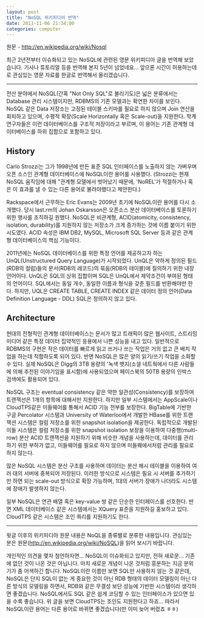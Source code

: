 ```yaml
---
layout: post
title: "NoSQL 위키피디어 번역"
date: 2011-11-06 21:34:00
categories: computer
---
```


원문 - http://en.wikipedia.org/wiki/Nosql 

최근 2년전부터 이슈화되고 있는 NoSQL에 관련된 영문 위키피디아 글을 번역해 보았습니다. 기사나 튜토리얼 등을 번역해 본지 5년이 넘었네요... 앞으론 시간이 허용하는데로 관심있는 영문 자료를 한글로 번역해서 올리겠습니다.

---

전산 분야에서 NoSQL(간혹 "Not Only SQL"로 불리기도)은 넓은 분류에서는 Database 관리 시스템이지만, RDBMS의 기존 모델과는 확연한 차이를 보인다. NoSQL 같은 Data 저장소는 고정된 테이블 스키마를 필요로 하지 않으며 Join 연산을 회피하고 있으며, 수평적 확장(Scale Horizontally 혹은 Scale-out)을 지원한다. 학계 연구자들은 이런 데이터베이스를 구조적 저장이라고 부르며, 이 용어는 기존 관계형 데이터베이스를 하위 집합으로 포함하고 있다.

## History

Carlo Strozzi는 그가 1998년에 만든 표준 SQL 인터페이스를 노출하지 않는 가벼우며 오픈 소스인 관계형 데이터베이스에 NoSQL이란 용어를 사용했다. (Strozzi는 현재 NoSQL 움직임에 대해 "관계형 모델에서 벗어났기 때문에, 'NoREL'가 적절하거나 혹은 이 효과를 낼 수 있는 다른 용어로 불려야했다고 제안한다.)

Rackspace에서 근무하는 Eric Evans는 2009년 초기에 NoSQL이란 용어를 다시 소개했다. 당시 last.rm의 Johan Oskarsson은 오픈소스 분산 데이터베이스를 토론하기 위한 행사를 조직하길 원했다. NoSQL은 비관계형, ACID(atomicity, consistency, isolation, durability)를 지원하지 않는 저장소가 크게 증가하는 것에 이름 붙이기 위한 시도였다. ACID 속성은 IBM DB2, MySQL, Microsoft SQL Server 등과 같은 관계형 데이터베이스의 핵심 기능이다.

2011년에는  NoSQL 데이터베이스를 위한 특정 언어를 제공하고자 하는 UnQL(Unstructured Query Language)가 시작되었다. UnQL은 약하게 정의된 필드(RDB의 컬럼)들의 문서(RDB의 레코드)의 묶음(RDB의 테이블)에 질의하기 위한 내장 언어이다. UnQL은 SQL의 상위 집합이며 SQL은 UnQL에서 제약조건이 부여된 형태의 언어이다. SQL에서는 동일 개수, 동일한 이름과 형식을 갖춘 필드를 반환해야만 한다. 하지만, UQL은 CREATE TABLE, CREATE INDEX 같은 데이터 정의 언어(Data Definition Language - DDL) SQL은 정의하지 않고 있다.

## Architecture

현대의 전형적인 관계형 데이터베이스는 문서가 많고 트래픽이 많은 웹사이트, 스트리밍 미디어 같은 특정 데이터 집약적인 응용에서 나쁜 성능을 내고 있다. 일반적으로 RDBMS의 구현은 작은 데이터를 빠르게 읽고 쓰거나 쓰는 작업은 거의 없고 큰 배치 작업을 하는데 적합하도록 되어 있다. 반면 NoSQL은 많은 양의 읽기/쓰기 작업을 소화할 수 있다. 실제 NoSQL은 Digg의 3TB 용량의 '녹색 뱃지(소셜 네트웍에서 다른 사람들에 의해 추천된 이야기임을 표시함)에 사용되었으며 페이스북의 50TB 용량의 인박스 검색에도 활용되어 있다.

NoSQL 구조는 eventual consistency 같은 약한 일관성(Consistency)를 보장하며 트랜잭선은 1개의 항목에 대해서만 지원한다. 하지만 일부 시스템에서는 AppScale이나 CloudTPS같은 미들웨어를 통해서 ACID 기능 전부를 보장한다. BigTable에 기반한 구글 Percolator 시스템과 University of Waterloo에서 개발한 HBase를 위한 트랜잭션 시스템은 컬럼 저장소를 위한 snapshot isolation을 제공한다. 독립적으로 개발된 이들 시스템은 컬럼 저장소를 위한 snapshot isolation 보장을 이용하여 다중행(multi-row) 분산 ACID 트랜잭션을 지원하기 위해 비슷한 개념을 사용하는데, 데이터를 관리하기 위한 부하가 없고, 미들웨어를 필요로 하지 않으며 미들웨에서처럼 관리를 필요로 하지 않는다.

많은 NoSQL 시스템은 분산 구조를 사용하며 데이터는 분산 해시 테이블을 이용하여 여러 대의 서버에 중복되어 저장된다. 이러한 방식으로 시스템은 필요 시 서버를 추가하기만 하면 되는 scale-out 방식으로 확장 가능하며, 1대의 서버가 장애가 나더라도 시스템에 장애가 발생하지 않는다.

일부 NoSQL은 연관 배열 혹은 key-value 쌍 같은 단순한 인터페이스를 선호한다. 반면 XML 데이터베이스 같은 시스템에서는  XQuery 표준을 지원하길 홍보하고 있다. CloudTPS 같은 시스템은 조인 쿼리를 지원하기도 한다.

--- 

윗글 이후의 위키피디아 원문 내용은 NoQL을 종류별로 분류한 내용입니다. 관심있는 분은 원문(http://en.wikipedia.org/wiki/NoSQL)을 읽어 보시기 바랍니다.

개인적인 의견을 몇자 첨언하자면... NoSQL이 이슈화되고 있지만, 전혀 새로운... 기존에 없던 것이 나온 것은 아닙니다. 마치 새로운 개념이 나온 것처럼 흥분하는 지금 분위기가 좀 어색하긴 합니다. NoSQL이란 이름만 보면 SQL만 사용하지 않는 것 같은데, NoSQL은 단지 SQL이 없는 게 중요한 것이 아닌 RDB 형태의 데이터 모델링이 아닌 다른 방식의 모델링을 하면서, RDB와 같은 무결성 보단 성능에 기반한 시스템이라 생각하면 좋겠습니다. NoSQL에서도 SQL 같은 쉽게 코딩할 수 있는 인터페이스가 있으면 있을 수록 좋습니다. 위 글을 보면 CloudTPS는 조인도 지원한다고 하죠... 따라서 NoSQL이란 용어는 다른 용어로 바뀌면 좋겠습니다(만 이미 늦어 버렸죠 ㅎㅎ)
